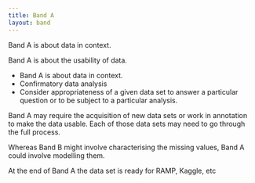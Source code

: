 ```yaml
---
title: Band A
layout: band
---
```


Band A is about data in context.

Band A is about the usability of data.

* Band A is about data in context.
* Confirmatory data analysis
* Consider appropriateness of a given data set to answer a particular
question or to be subject to a particular analysis.

Band A may require the acquisition of new data sets or work in annotation to make the data usable. Each of those data sets may need to go through the full process. 

Whereas Band B might involve characterising the missing values, Band A could involve modelling them. 

At the end of Band A the data set is ready for RAMP, Kaggle, etc
